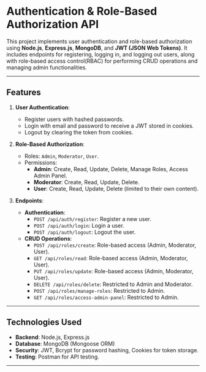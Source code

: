 # Authentication & Role-Based Authorization API

This project implements user authentication and role-based authorization using **Node.js**, **Express.js**, **MongoDB**, and **JWT (JSON Web Tokens)**. It includes endpoints for registering, logging in, and logging out users, along with role-based access control(RBAC) for performing CRUD operations and managing admin functionalities.

---

## Features

1. **User Authentication**:
   - Register users with hashed passwords.
   - Login with email and password to receive a JWT stored in cookies.
   - Logout by clearing the token from cookies.

2. **Role-Based Authorization**:
   - Roles: `Admin`, `Moderator`, `User`.
   - Permissions:
     - **Admin**: Create, Read, Update, Delete, Manage Roles, Access Admin Panel.
     - **Moderator**: Create, Read, Update, Delete.
     - **User**: Create, Read, Update, Delete (limited to their own content).

3. **Endpoints**:
   - **Authentication**:
     - `POST /api/auth/register`: Register a new user.
     - `POST /api/auth/login`: Login a user.
     - `POST /api/auth/logout`: Logout the user.
   - **CRUD Operations**:
     - `POST /api/roles/create`: Role-based access (Admin, Moderator, User).
     - `GET /api/roles/read`: Role-based access (Admin, Moderator, User).
     - `PUT /api/roles/update`: Role-based access (Admin, Moderator, User).
     - `DELETE /api/roles/delete`: Restricted to Admin and Moderator.
     - `POST /api/roles/manage-roles`: Restricted to Admin.
     - `GET /api/roles/access-admin-panel`: Restricted to Admin.

---

## Technologies Used

- **Backend**: Node.js, Express.js
- **Database**: MongoDB (Mongoose ORM)
- **Security**: JWT, Bcrypt for password hashing, Cookies for token storage.
- **Testing**: Postman for API testing.

---